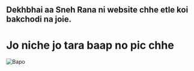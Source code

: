 ## Dekhbhai aa Sneh Rana ni website chhe etle koi bakchodi na joie.

# Jo niche jo tara baap no pic chhe
![Bapo](https://snehrana.github.io/14705063_1840094442895312_4047127041407975424_n.jpg)

